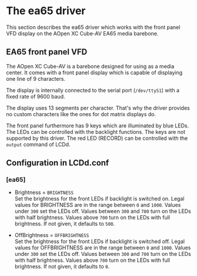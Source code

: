 # The ea65 driver

This section describes the ea65 driver which works with the front panel
VFD display on the AOpen XC Cube-AV EA65 media barebone.

## EA65 front panel VFD

The AOpen XC Cube-AV is a barebone designed for using as a media center.
It comes with a front panel display which is capable of displaying one
line of 9 characters.

The display is internally connected to the serial port (`/dev/ttyS1`)
with a fixed rate of 9600 baud.

The display uses 13 segments per character. That's why the driver
provides no custom characters like the ones for dot matrix displays do.

The front panel furthermore has 9 keys which are illuminated by blue
LEDs. The LEDs can be controlled with the backlight functions. The keys
are not supported by this driver. The red LED (RECORD) can be controlled
with the `output` command of LCDd.

## Configuration in LCDd.conf

### \[ea65\]

  - Brightness = `BRIGHTNESS`  
    Set the brightness for the front LEDs if backlight is switched on.
    Legal values for BRIGHTNESS are in the range between `0` and `1000`.
    Values under `300` set the LEDs off. Values between `300` and `700`
    turn on the LEDs with half brightness. Values above `700` turn on
    the LEDs with full brightness. If not given, it defaults to `500`.

  - OffBrightness = `OFFBRIGHTNESS`  
    Set the brightness for the front LEDs if backlight is switched off.
    Legal values for OFFBRIGHTNESS are in the range between `0` and
    `1000`. Values under `300` set the LEDs off. Values between `300`
    and `700` turn on the LEDs with half brightness. Values above `700`
    turn on the LEDs with full brightness. If not given, it defaults to
    `0`.
